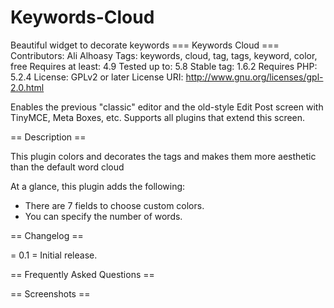 # Keywords-Cloud
Beautiful widget to decorate keywords
=== Keywords Cloud  ===
Contributors: Ali Alhoasy
Tags: keywords, cloud, tag, tags, keyword, color, free
Requires at least: 4.9
Tested up to: 5.8
Stable tag: 1.6.2
Requires PHP: 5.2.4
License: GPLv2 or later
License URI: http://www.gnu.org/licenses/gpl-2.0.html

Enables the previous "classic" editor and the old-style Edit Post screen with TinyMCE, Meta Boxes, etc. Supports all plugins that extend this screen.

== Description ==

This plugin colors and decorates the tags and makes them more aesthetic than the default word cloud

At a glance, this plugin adds the following:

* There are 7 fields to choose custom colors.
* You can specify the number of words.

== Changelog ==

= 0.1 =
Initial release.

== Frequently Asked Questions ==


== Screenshots ==
